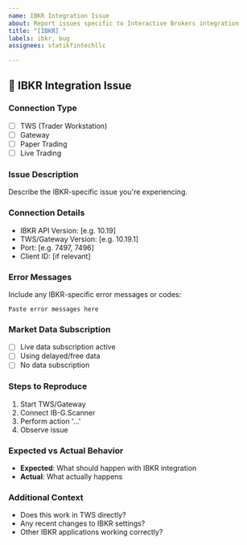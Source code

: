 ```yaml
---
name: IBKR Integration Issue
about: Report issues specific to Interactive Brokers integration
title: "[IBKR] "
labels: ibkr, bug
assignees: statikfintechllc

---
```


## 🔌 IBKR Integration Issue

### Connection Type
- [ ] TWS (Trader Workstation)
- [ ] Gateway
- [ ] Paper Trading
- [ ] Live Trading

### Issue Description
Describe the IBKR-specific issue you're experiencing.

### Connection Details
- IBKR API Version: [e.g. 10.19]
- TWS/Gateway Version: [e.g. 10.19.1]
- Port: [e.g. 7497, 7496]
- Client ID: [if relevant]

### Error Messages
Include any IBKR-specific error messages or codes:
```
Paste error messages here
```

### Market Data Subscription
- [ ] Live data subscription active
- [ ] Using delayed/free data
- [ ] No data subscription

### Steps to Reproduce
1. Start TWS/Gateway
2. Connect IB-G.Scanner
3. Perform action '...'
4. Observe issue

### Expected vs Actual Behavior
- **Expected**: What should happen with IBKR integration
- **Actual**: What actually happens

### Additional Context
- Does this work in TWS directly?
- Any recent changes to IBKR settings?
- Other IBKR applications working correctly?